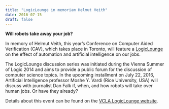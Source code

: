 ```yaml
---
title: "LogicLounge in memoriam Helmut Veith"
date: 2016-07-15
draft: false
---
```

<p><strong>Will robots take away your job?</strong></p>
<p>In memory of Helmut Veith, this year’s Conference on Computer Aided Verification (CAV), which takes place in Toronto, will feature a <a href="http://www.vcla.at/logiclounge">LogicLounge</a> on the effect of automation and artificial intelligence on our jobs.<span id="more-4961"/></p>
<p>The LogicLounge discussion series was initiated during the Vienna Summer of Logic 2014 and aims to provide a public forum for the discussion of computer science topics. In the upcoming installment on July 22, 2016, Artificial Intelligence professor Moshe Y. Vardi (Rice University, USA) will discuss with journalist Dan Falk if, when, and how robots will take over human jobs. Or have they already?</p>
<p>Details about this event can be found on the <a href="http://www.vcla.at/events/logiclounge-in-memoriam-helmut-veith/">VCLA LogicLounge website</a>.</p>
<div class="fix"><!----></div>

